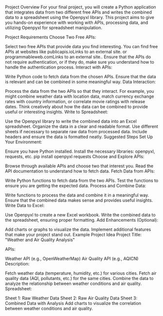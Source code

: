 Project Overview
For your final project, you will create a Python application that integrates data from two different free APIs and writes the combined data to a spreadsheet using the Openpyxl library. This project aims to give you hands-on experience with working with APIs, processing data, and utilizing Openpyxl for spreadsheet manipulation.

Project Requirements
Choose Two Free APIs:

Select two free APIs that provide data you find interesting. You can find free APIs at websites like publicapis.ioLinks to an external site. or programmableweb.comLinks to an external site..
Ensure that the APIs do not require authentication, or if they do, make sure you understand how to handle the authentication process.
Interact with APIs:

Write Python code to fetch data from the chosen APIs.
Ensure that the data is relevant and can be combined in some meaningful way.
Data Interaction:

Process the data from the two APIs so that they interact. For example, you might combine weather data with location data, match currency exchange rates with country information, or correlate movie ratings with release dates.
Think creatively about how the data can be combined to provide useful or interesting insights.
Write to Spreadsheet:

Use the Openpyxl library to write the combined data into an Excel spreadsheet.
Organize the data in a clear and readable format. Use different sheets if necessary to separate raw data from processed data.
Include headers and ensure the data is formatted neatly.
Suggested Steps
Set Up Your Environment:

Ensure you have Python installed.
Install the necessary libraries: openpyxl, requests, etc.
pip install openpyxl requests
Choose and Explore APIs:

Browse through available APIs and choose two that interest you.
Read the API documentation to understand how to fetch data.
Fetch Data from APIs:

Write Python functions to fetch data from the two APIs.
Test the functions to ensure you are getting the expected data.
Process and Combine Data:

Write functions to process the data and combine it in a meaningful way.
Ensure that the combined data makes sense and provides useful insights.
Write Data to Excel:

Use Openpyxl to create a new Excel workbook.
Write the combined data to the spreadsheet, ensuring proper formatting.
Add Enhancements (Optional):

Add charts or graphs to visualize the data.
Implement additional features that make your project stand out.
Example Project Idea
Project Title: "Weather and Air Quality Analysis"

APIs:

Weather API (e.g., OpenWeatherMap)
Air Quality API (e.g., AQICN)
Description:

Fetch weather data (temperature, humidity, etc.) for various cities.
Fetch air quality data (AQI, pollutants, etc.) for the same cities.
Combine the data to analyze the relationship between weather conditions and air quality.
Spreadsheet:

Sheet 1: Raw Weather Data
Sheet 2: Raw Air Quality Data
Sheet 3: Combined Data with Analysis
Add charts to visualize the correlation between weather conditions and air quality.
